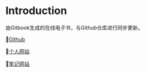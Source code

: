 # Introduction

由Gitbook生成的在线电子书，与Github仓库进行同步更新。


🙈[Github](https://github.com/christopherzh)

🙉[个人网站](https://beyonduniverse.club)

🙊[笔记网站](https://notes.beyonduniverse.club)


